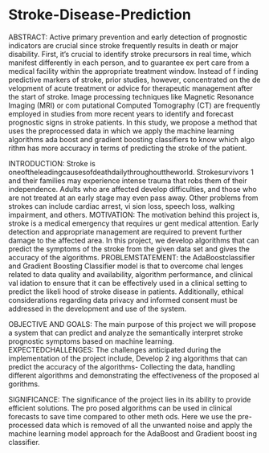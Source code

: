 # Stroke-Disease-Prediction
 ABSTRACT:
 Active primary prevention and early detection of prognostic indicators are crucial since
 stroke frequently results in death or major disability. First, it’s crucial to identify stroke
 precursors in real time, which manifest differently in each person, and to guarantee ex
pert care from a medical facility within the appropriate treatment window. Instead of
 f
 inding predictive markers of stroke, prior studies, however, concentrated on the de
velopment of acute treatment or advice for therapeutic management after the start of
 stroke. Image processing techniques like Magnetic Resonance Imaging (MRI) or com
putational Computed Tomography (CT) are frequently employed in studies from more
 recent years to identify and forecast prognostic signs in stroke patients. In this study,
 we propose a method that uses the preprocessed data in which we apply the machine
 learning algorithms ada boost and gradient boosting classifiers to know which algo
rithm has more accuracy in terms of predicting the stroke of the patient.

 INTRODUCTION:
 Stroke is oneoftheleadingcausesofdeathdailythroughouttheworld. Strokesurvivors
 1
and their families may experience intense trauma that robs them of their independence.
 Adults who are affected develop difficulties, and those who are not treated at an early
 stage may even pass away. Other problems from strokes can include cardiac arrest, vi
sion loss, speech loss, walking impairment, and others.
 MOTIVATION:
 The motivation behind this project is, stroke is a medical emergency that requires ur
gent medical attention. Early detection and appropriate management are required to
 prevent further damage to the affected area. In this project, we develop algorithms that
 can predict the symptoms of the stroke from the given data set and gives the accuracy
 of the algorithms.
 PROBLEMSTATEMENT:
 the AdaBoostclassifier and Gradient Boosting Classifier model is that to overcome chal
lenges related to data quality and availability, algorithm performance, and clinical val
idation to ensure that it can be effectively used in a clinical setting to predict the likeli
hood of stroke disease in patients. Additionally, ethical considerations regarding data
 privacy and informed consent must be addressed in the development and use of the
 system.

 OBJECTIVE AND GOALS:
 The main purpose of this project we will propose a system that can predict and analyze
 the semantically interpret stroke prognostic symptoms based on machine learning.
 EXPECTEDCHALLENGES:
 The challenges anticipated during the implementation of the project include, Develop
2
ing algorithms that can predict the accuracy of the algorithms- Collecting the data,
 handling different algorithms and demonstrating the effectiveness of the proposed al
gorithms.

 SIGNIFICANCE:
 The significance of the project lies in its ability to provide efficient solutions. The pro
posed algorithms can be used in clinical forecasts to save time compared to other meth
ods. Here we use the pre-processed data which is removed of all the unwanted noise
 and apply the machine learning model approach for the AdaBoost and Gradient boost
ing classifier.
